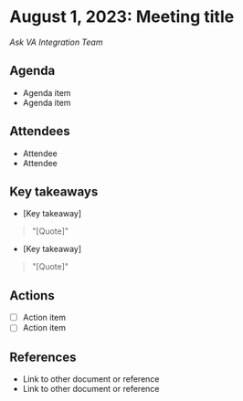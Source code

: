 # August 1, 2023: Meeting title

*Ask VA Integration Team*

## Agenda

- Agenda item
- Agenda item

## Attendees

- Attendee
- Attendee

## Key takeaways

- [Key takeaway]
> "[Quote]"

- [Key takeaway]
> "[Quote]"

## Actions

- [ ] Action item
- [ ] Action item

## References

- Link to other document or reference
- Link to other document or reference
